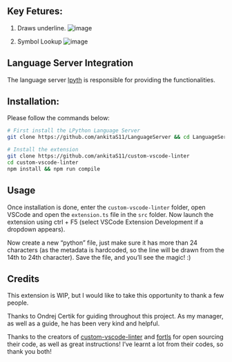 ## Key Fetures:

1. Draws underline.
 ![image](https://user-images.githubusercontent.com/68434944/170823254-8e391875-8325-45e4-95d2-58d9fd48b88b.png)
 
2. Symbol Lookup
  ![image](https://user-images.githubusercontent.com/68434944/170823314-590190b2-842c-4bf9-8999-829458a4977f.png)
  
## Language Server Integration

The language server [lpyth](https://github.com/ankitaS11/LanguageServer) is responsible for providing the functionalities. 


## Installation:

Please follow the commands below:

```bash
# First install the LPython Language Server
git clone https://github.com/ankitaS11/LanguageServer && cd LanguageServer && python3 setup.py install

# Install the extension
git clone https://github.com/ankitaS11/custom-vscode-linter
cd custom-vscode-linter
npm install && npm run compile
```

## Usage

Once installation is done, enter the `custom-vscode-linter` folder, open VSCode and open the `extension.ts` file in the `src` folder. Now launch the extension using ctrl + F5 (select VSCode Extension Development if a dropdown appears).

Now create a new “python” file, just make sure it has more than 24 characters (as the metadata is hardcoded, so the line will be drawn from the 14th to 24th character). Save the file, and you’ll see the magic! :)

## Credits

This extension is WIP, but I would like to take this opportunity to thank a few people.

Thanks to Ondrej Certik for guiding throughout this project. As my manager, as well as a guide, he has been very kind and helpful.

Thanks to the creators of [custom-vscode-linter](https://github.com/hchiam/custom-vscode-linter) and [fortls](https://github.com/gnikit/fortls/tree/master/fortls) for open sourcing their code, as well as great instructions! I’ve learnt a lot from their codes, so thank you both!

